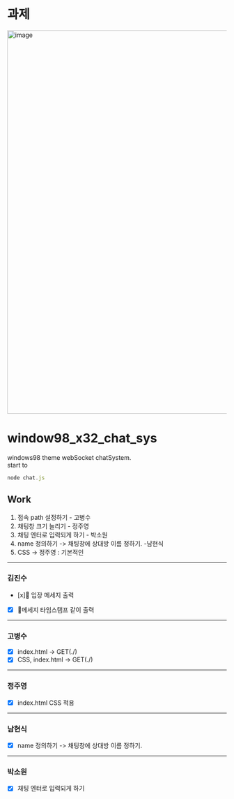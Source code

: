 # 과제
<img width="879" alt="image" src="https://github.com/eclipse1228/window98_x32_Chat_Sys/assets/101668499/df2e2897-965c-4d3f-88d1-b60dda74d781">


# window98_x32_chat_sys  
windows98 theme webSocket chatSystem.    
start to   
```js
node chat.js 
```   
## Work
1. 접속 path 설정하기 - 고병수
2. 채팅창 크기 늘리기 - 정주영
3. 채팅 엔터로 입력되게 하기 - 박소원
4. name 정의하기 -> 채팅창에 상대방 이름 정하기. -남현식
6. CSS -> 정주영 : 기본적인

---
### 김진수
- [x] 입장 메세지 출력
- [x] 메세지 타임스탬프 같이 출력
---
### 고병수
- [x] index.html  -> GET(./)
- [x] CSS, index.html -> GET(./)
---
### 정주영
- [x] index.html CSS 적용 
---
### 남현식
- [x] name 정의하기 -> 채팅창에 상대방 이름 정하기.
---
### 박소원
- [x] 채팅 엔터로 입력되게 하기
